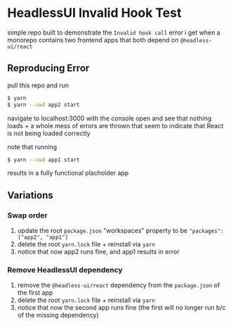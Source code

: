 # HeadlessUI Invalid Hook Test
simple repo built to demonstrate the `Invalid hook call` error i get when a monorepo contains two frontend apps that both depend on `@headless-ui/react`

## Reproducing Error
pull this repo and run
```bash
$ yarn
$ yarn --cwd app2 start
```
navigate to localhost:3000 with the console open and see that nothing loads + a whole mess of errors are thrown that seem to indicate that React is not being loaded correctly

note that running
```bash
$ yarn --cwd app1 start
```
results in a fully functional placholder app

## Variations

### Swap order 
1. update the root `package.json` "workspaces" property to be `"packages": ["app2", "app1"]`
2. delete the root `yarn.lock` file + reinstall via `yarn`
3. notice that now app2 runs fine, and app1 results in error

### Remove HeadlessUI dependency
1. remove the `@headless-ui/react` dependency from the `package.json` of the first app
2. delete the root `yarn.lock` file + reinstall via `yarn`
3. notice that now the second app runs fine (the first will no longer run b/c of the missing dependency)

